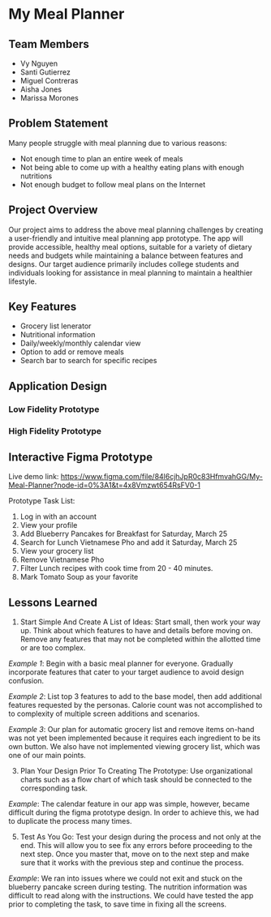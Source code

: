 # My Meal Planner

## Team Members
- Vy Nguyen
- Santi Gutierrez
- Miguel Contreras
- Aisha Jones
- Marissa Morones
  
## Problem Statement
Many people struggle with meal planning due to various reasons:
- Not enough time to plan an entire week of meals
- Not being able to come up with a healthy eating plans with enough nutritions
- Not enough budget to follow meal plans on the Internet

## Project Overview
Our project aims to address the above meal planning challenges by creating a user-friendly and intuitive meal planning app prototype. The app will provide accessible, healthy meal options, suitable for a variety of dietary needs and budgets while maintaining a balance between features and designs. Our target audience primarily includes college students and individuals looking for assistance in meal planning to maintain a healthier lifestyle.

## Key Features
- Grocery list lenerator
- Nutritional information
- Daily/weekly/monthly calendar view
- Option to add or remove meals
- Search bar to search for specific recipes

## Application Design
### Low Fidelity Prototype
### High Fidelity Prototype

## Interactive Figma Prototype
Live demo link: https://www.figma.com/file/84l6cjhJpR0c83HfmvahGG/My-Meal-Planner?node-id=0%3A1&t=4x8Vmzwt654RsFV0-1

Prototype Task List:
1. Log in with an account
2. View your profile
3. Add Blueberry Pancakes for Breakfast for Saturday, March 25
4. Search for Lunch Vietnamese Pho and add it Saturday, March 25
5. View your grocery list
6. Remove Vietnamese Pho
7. Filter Lunch recipes with cook time from 20 - 40 minutes.
8. Mark Tomato Soup as your favorite

## Lessons Learned
1. Start Simple And Create A List of Ideas: 
Start small, then work your way up. Think about which features to have and details before moving on. Remove any features that may not be completed within the allotted time or are too complex.

*Example 1*: Begin with a basic meal planner for everyone. Gradually incorporate features that cater to your target audience to avoid design confusion.

*Example 2*: List top 3 features to add to the base model, then add additional features requested by the personas. Calorie count was not accomplished to to complexity of multiple screen additions and scenarios.

*Example 3*: Our plan for automatic grocery list and remove items on-hand was not yet been implemented because it requires each ingredient to be its own button. We also have not implemented viewing grocery list, which was one of our main points.

3. Plan Your Design Prior To Creating The Prototype:
Use organizational charts such as a flow chart of which task should be connected to the corresponding task.

*Example*: The calendar feature in our app was simple, however,  became difficult during the figma prototype design. In order to achieve this, we had to duplicate the process many times.

5. Test As You Go:
Test your design during the process and not only at the end. This will allow you to see fix any errors before proceeding to the next step. Once you master that, move on to the next step and make sure that it works with the previous step and continue the process.

*Example*: We ran into issues where we could not exit and stuck on the blueberry pancake screen during testing. The nutrition information was difficult to read along with the instructions. We could have tested the app prior to completing the task, to save time in fixing all the screens.



